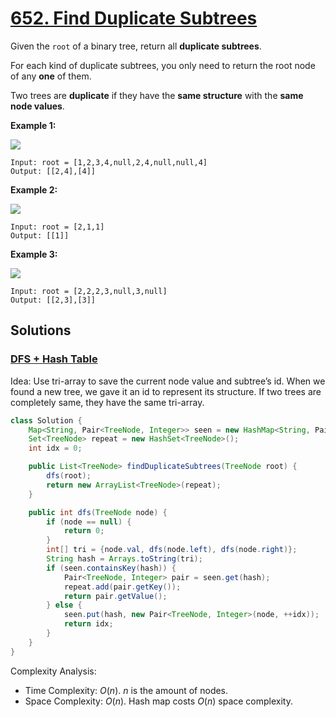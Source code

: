 # [652. Find Duplicate Subtrees](https://leetcode.com/problems/find-duplicate-subtrees/)

Given the `root` of a binary tree, return all **duplicate subtrees**.

For each kind of duplicate subtrees, you only need to return the root node of any **one** of them.

Two trees are **duplicate** if they have the **same structure** with the **same node values**.

**Example 1:**

![](https://assets.leetcode.com/uploads/2020/08/16/e1.jpg)

```
Input: root = [1,2,3,4,null,2,4,null,null,4]
Output: [[2,4],[4]]
```

**Example 2:**

![](https://assets.leetcode.com/uploads/2020/08/16/e2.jpg)

```
Input: root = [2,1,1]
Output: [[1]]
```

**Example 3:**

![](https://assets.leetcode.com/uploads/2020/08/16/e33.jpg)

```
Input: root = [2,2,2,3,null,3,null]
Output: [[2,3],[3]]
```

## Solutions
### [DFS + Hash Table](FindDuplicateSubtrees.java)

Idea: Use tri-array to save the current node value and subtree’s id. When we found a new tree, we gave it an id to represent its structure. If two trees are completely same, they have the same tri-array.

```java
class Solution {
    Map<String, Pair<TreeNode, Integer>> seen = new HashMap<String, Pair<TreeNode, Integer>>();
    Set<TreeNode> repeat = new HashSet<TreeNode>();
    int idx = 0;

    public List<TreeNode> findDuplicateSubtrees(TreeNode root) {
        dfs(root);
        return new ArrayList<TreeNode>(repeat);
    }

    public int dfs(TreeNode node) {
        if (node == null) {
            return 0;
        }
        int[] tri = {node.val, dfs(node.left), dfs(node.right)};
        String hash = Arrays.toString(tri);
        if (seen.containsKey(hash)) {
            Pair<TreeNode, Integer> pair = seen.get(hash);
            repeat.add(pair.getKey());
            return pair.getValue();
        } else {
            seen.put(hash, new Pair<TreeNode, Integer>(node, ++idx));
            return idx;
        }
    }
}
```

Complexity Analysis:

- Time Complexity: $O(n)$. $n$ is the amount of nodes.
- Space Complexity: $O(n)$. Hash map costs $O(n)$ space complexity.
